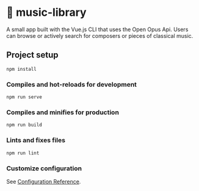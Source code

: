 # 🎵 music-library

<p>A small app built with the Vue.js CLI that uses the Open Opus Api. Users can browse or actively search for composers or pieces of classical music.</p>

## Project setup

```
npm install
```

### Compiles and hot-reloads for development

```
npm run serve
```

### Compiles and minifies for production

```
npm run build
```

### Lints and fixes files

```
npm run lint
```

### Customize configuration

See [Configuration Reference](https://cli.vuejs.org/config/).
